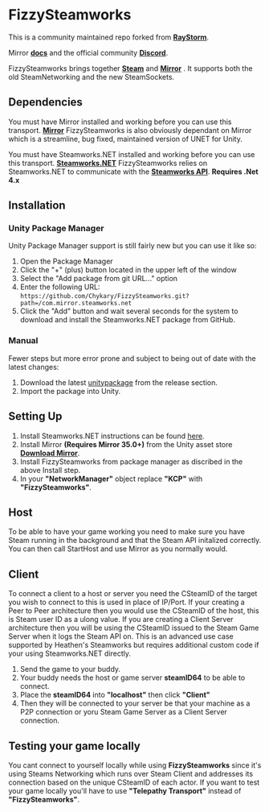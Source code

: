 # FizzySteamworks

This is a community maintained repo forked from **[RayStorm](https://github.com/Raystorms/FizzySteamyMirror)**. 

Mirror **[docs](https://mirror-networking.com/docs/Transports/Fizzy.html)** and the official community **[Discord](https://discord.gg/N9QVxbM)**.

FizzySteamworks brings together **[Steam](https://store.steampowered.com)** and **[Mirror](https://github.com/vis2k/Mirror)** . It supports both the old SteamNetworking and the new SteamSockets. 

## Dependencies
You must have Mirror installed and working before you can use this transport.
**[Mirror](https://github.com/vis2k/Mirror)** FizzySteamworks is also obviously dependant on Mirror which is a streamline, bug fixed, maintained version of UNET for Unity.

You must have Steamworks.NET installed and working before you can use this transport.
**[Steamworks.NET](https://github.com/rlabrecque/Steamworks.NET)** FizzySteamworks relies on Steamworks.NET to communicate with the **[Steamworks API](https://partner.steamgames.com/doc/sdk)**. **Requires .Net 4.x**  

## Installation
### Unity Package Manager

Unity Package Manager support is still fairly new but you can use it like so:

1. Open the Package Manager
2. Click the "+" (plus) button located in the upper left of the window
3. Select the "Add package from git URL..." option
4. Enter the following URL:
    `https://github.com/Chykary/FizzySteamworks.git?path=/com.mirror.steamworks.net`
5. Click the "Add" button and wait several seconds for the system to download and install the Steamworks.NET package from GitHub.

### Manual

Fewer steps but more error prone and subject to being out of date with the latest changes:

1. Download the latest [unitypackage](https://github.com/Chykary/FizzySteamworks/releases) from the release section.
2. Import the package into Unity.


## Setting Up

1. Install Steamworks.NET instructions can be found [here](https://github.com/rlabrecque/Steamworks.NET).
2. Install Mirror **(Requires Mirror 35.0+)** from the Unity asset store **[Download Mirror](https://assetstore.unity.com/packages/tools/network/mirror-129321)**.
3. Install FizzySteamworks from package manager as discribed in the above Install step.
3. In your **"NetworkManager"** object replace **"KCP"** with **"FizzySteamworks"**.

## Host
To be able to have your game working you need to make sure you have Steam running in the background and that the Steam API initalized correctly. You can then call StartHost and use Mirror as you normally would.

## Client
To connect a client to a host or server you need the CSteamID of the target you wish to connect to this is used in place of IP/Port. If your creating a Peer to Peer architecture then you would use the CSteamID of the host, this is Steam user ID as a ulong value. If you are creating a Client Server architecture then you will be using the CSteamID issued to the Steam Game Server when it logs the Steam API on. This is an advanced use case supported by Heathen's Steamworks but requires additional custom code if your using Steamworks.NET directly.

1. Send the game to your buddy.
2. Your buddy needs the host or game server **steamID64** to be able to connect.
3. Place the **steamID64** into **"localhost"** then click **"Client"**
5. Then they will be connected to your server be that your machine as a P2P connection or yoru Steam Game Server as a Client Server connection.

## Testing your game locally
You cant connect to yourself locally while using **FizzySteamworks** since it's using Steams Networking which runs over Steam Client and addresses its connection based on the unique CSteamID of each actor. If you want to test your game locally you'll have to use **"Telepathy Transport"** instead of **"FizzySteamworks"**.
